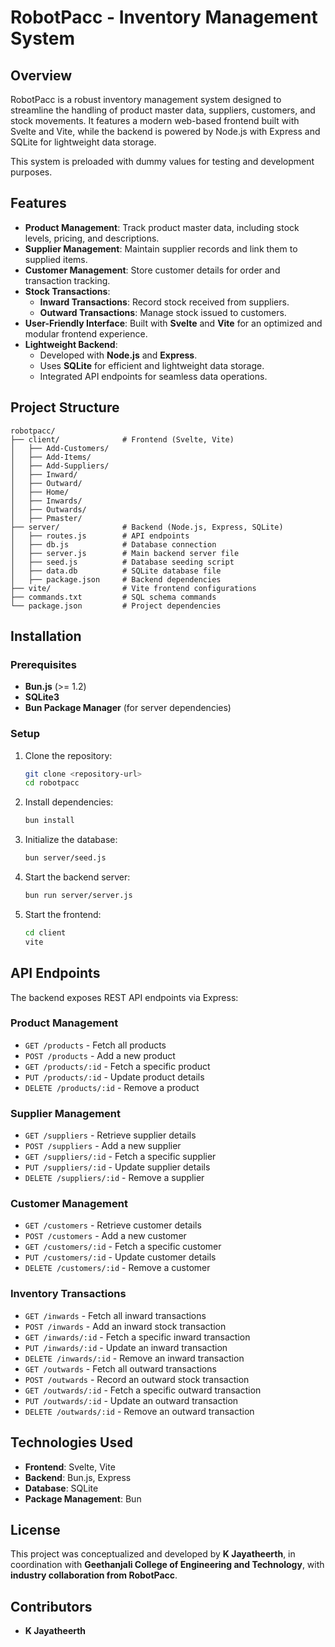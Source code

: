 # RobotPacc - Inventory Management System

## Overview
RobotPacc is a robust inventory management system designed to streamline the handling of product master data, suppliers, customers, and stock movements. It features a modern web-based frontend built with Svelte and Vite, while the backend is powered by Node.js with Express and SQLite for lightweight data storage.

This system is preloaded with dummy values for testing and development purposes.

## Features
- **Product Management**: Track product master data, including stock levels, pricing, and descriptions.
- **Supplier Management**: Maintain supplier records and link them to supplied items.
- **Customer Management**: Store customer details for order and transaction tracking.
- **Stock Transactions**:
  - **Inward Transactions**: Record stock received from suppliers.
  - **Outward Transactions**: Manage stock issued to customers.
- **User-Friendly Interface**: Built with **Svelte** and **Vite** for an optimized and modular frontend experience.
- **Lightweight Backend**:
  - Developed with **Node.js** and **Express**.
  - Uses **SQLite** for efficient and lightweight data storage.
  - Integrated API endpoints for seamless data operations.

## Project Structure
```
robotpacc/
├── client/              # Frontend (Svelte, Vite)
│   ├── Add-Customers/
│   ├── Add-Items/
│   ├── Add-Suppliers/
│   ├── Inward/
│   ├── Outward/
│   ├── Home/
│   ├── Inwards/
│   ├── Outwards/
│   ├── Pmaster/
├── server/              # Backend (Node.js, Express, SQLite)
│   ├── routes.js        # API endpoints
│   ├── db.js            # Database connection
│   ├── server.js        # Main backend server file
│   ├── seed.js          # Database seeding script
│   ├── data.db          # SQLite database file
│   ├── package.json     # Backend dependencies
├── vite/                # Vite frontend configurations
├── commands.txt         # SQL schema commands
└── package.json         # Project dependencies
```

## Installation
### Prerequisites
- **Bun.js** (>= 1.2)
- **SQLite3**
- **Bun Package Manager** (for server dependencies)

### Setup
1. Clone the repository:
   ```sh
   git clone <repository-url>
   cd robotpacc
   ```
2. Install dependencies:
   ```sh
   bun install
   ```
3. Initialize the database:
   ```sh
   bun server/seed.js
   ```
4. Start the backend server:
   ```sh
   bun run server/server.js
   ```
5. Start the frontend:
   ```sh
   cd client
   vite
   ```

## API Endpoints
The backend exposes REST API endpoints via Express:

### Product Management
- `GET /products` - Fetch all products
- `POST /products` - Add a new product
- `GET /products/:id` - Fetch a specific product
- `PUT /products/:id` - Update product details
- `DELETE /products/:id` - Remove a product

### Supplier Management
- `GET /suppliers` - Retrieve supplier details
- `POST /suppliers` - Add a new supplier
- `GET /suppliers/:id` - Fetch a specific supplier
- `PUT /suppliers/:id` - Update supplier details
- `DELETE /suppliers/:id` - Remove a supplier

### Customer Management
- `GET /customers` - Retrieve customer details
- `POST /customers` - Add a new customer
- `GET /customers/:id` - Fetch a specific customer
- `PUT /customers/:id` - Update customer details
- `DELETE /customers/:id` - Remove a customer

### Inventory Transactions
- `GET /inwards` - Fetch all inward transactions
- `POST /inwards` - Add an inward stock transaction
- `GET /inwards/:id` - Fetch a specific inward transaction
- `PUT /inwards/:id` - Update an inward transaction
- `DELETE /inwards/:id` - Remove an inward transaction
- `GET /outwards` - Fetch all outward transactions
- `POST /outwards` - Record an outward stock transaction
- `GET /outwards/:id` - Fetch a specific outward transaction
- `PUT /outwards/:id` - Update an outward transaction
- `DELETE /outwards/:id` - Remove an outward transaction

## Technologies Used
- **Frontend**: Svelte, Vite
- **Backend**: Bun.js, Express
- **Database**: SQLite
- **Package Management**: Bun

## License
This project was conceptualized and developed by **K Jayatheerth**, in coordination with **Geethanjali College of Engineering and Technology**, with **industry collaboration from RobotPacc**.

## Contributors
- **K Jayatheerth**